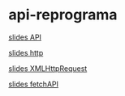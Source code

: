 # api-reprograma

[slides API](https://docs.google.com/presentation/d/1dtiJKya7TJaIsGu26OAUxAjkD6PLl8-3-Gzx0yT7Tw0/edit?usp=sharing)

[slides http](https://docs.google.com/presentation/d/1PmEigFefcOp0L-MW50nZr0hWhoJmb6RJcqS_NERhhAg/edit?usp=sharing)

[slides XMLHttpRequest](https://docs.google.com/presentation/d/136ZazuIONlyqEqflyBD1CI0njoctMa-98bMy9iztfCw/edit?usp=sharing)

[slides fetchAPI](https://docs.google.com/presentation/d/1_eaIDf3Iqop-RSuTeE8sLmooiIhKNV4L8ThHDYDCuG0/edit?usp=sharing)
